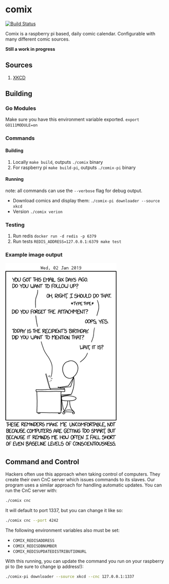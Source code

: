 # comix
[![Build Status](https://travis-ci.com/tizz98/comix.svg?branch=master)](https://travis-ci.com/tizz98/comix)

Comix is a raspberry pi based, daily comic calendar. Configurable with many different comic sources.

**Still a work in progress**

## Sources
1. [XKCD](https://xkcd.com/)

## Building

### Go Modules
Make sure you have this environment variable exported. `export GO111MODULE=on`

### Commands

#### Building
1. Locally `make build`, outputs `./comix` binary
1. For raspberry pi `make build-pi`, outputs `./comix-pi` binary

#### Running
note: all commands can use the `--verbose` flag for debug output.

- Download comics and display them: `./comix-pi downloader --source xkcd`
- Version `./comix verion`

### Testing

1. Run redis `docker run -d redis -p 6379`
1. Run tests `REDIS_ADDRESS=127.0.0.1:6379 make test`

### Example image output
![](./example.png)

## Command and Control
Hackers often use this approach when taking control of computers. They create their own CnC server which issues commands to its slaves.
Our program uses a similar approach for handling automatic updates. You can run the CnC server with:

```bash
./comix cnc
```

It will default to port 1337, but you can change it like so:

```bash
./comix cnc --port 4242
```

The following environment variables also must be set:
- `COMIX_REDISADDRESS`
- `COMIX_REDISDBNUMBER`
- `COMIX_REDISUPDATEDISTRIBUTIONURL`

With this running, you can update the command you run on your raspberry pi to (be sure to change ip address!):
```bash
./comix-pi downloader --source xkcd --cnc 127.0.0.1:1337
```
